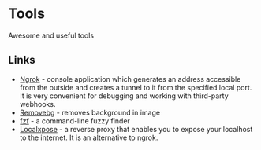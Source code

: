 # Tools

Awesome and useful tools

## Links

* [Ngrok](https://ngrok.com/) - console application which generates an address accessible from the outside and creates a tunnel to it from the specified local port. It is very convenient for debugging and working with third-party webhooks.
* [Removebg](https://www.remove.bg) - removes background in image
* [fzf](https://github.com/junegunn/fzf) - a command-line fuzzy finder 
* [Localxpose](https://localxpose.io/) - a reverse proxy that enables you to expose your localhost to the internet. It is an alternative to ngrok.
